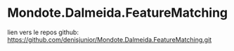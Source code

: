# Mondote.Dalmeida.FeatureMatching

lien vers le repos github: https://github.com/denisjunior/Mondote.Dalmeida.FeatureMatching.git
